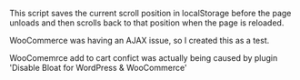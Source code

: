This script saves the current scroll position in localStorage before the page unloads and then scrolls back to that position when the page is reloaded.

WooCommerce was having an AJAX issue, so I created this as a test.

WooComemrce add to cart confict was actually being caused by plugin 'Disable Bloat for WordPress & WooCommerce'